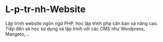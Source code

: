 # L-p-tr-nh-Website
Lập trình website ngôn ngữ PHP, học lập trình php căn bản và năng cao. Tiếp đến sẻ học sử dụng và lập trình với các CMS như Wordpress, Mangeto,...
